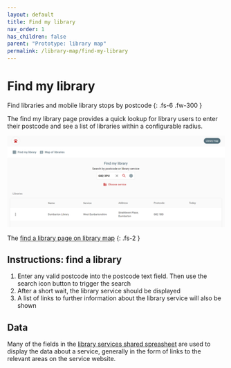 ```yaml
---
layout: default
title: Find my library
nav_order: 1
has_children: false
parent: "Prototype: library map"
permalink: /library-map/find-my-library
---
```


# Find my library

Find libraries and mobile library stops by postcode
{: .fs-6 .fw-300 }

The find my library page provides a quick lookup for library users to enter their postcode and see a list of libraries within a configurable radius. 

![A screenshot of the Find a library page on the library map site showing an example of searching for a postcode in ](https://raw.githubusercontent.com/LibrariesHacked/librarylab/master/assets/images/prototype-librarymap-find.PNG)

The [find a library page on library map](https://www.librarymap.co.uk/)
{: .fs-2 }

## Instructions: find a library

1. Enter any valid postcode into the postcode text field. Then use the search icon button to trigger the search
2. After a short wait, the library service should be displayed
3. A list of links to further information about the library service will also be shown

## Data

Many of the fields in the [library services shared spreasheet](https://airtable.com/shrKkzYDUNMMM6qrJ) are used to display the data about a service, generally in the form of links to the relevant areas on the service website.
